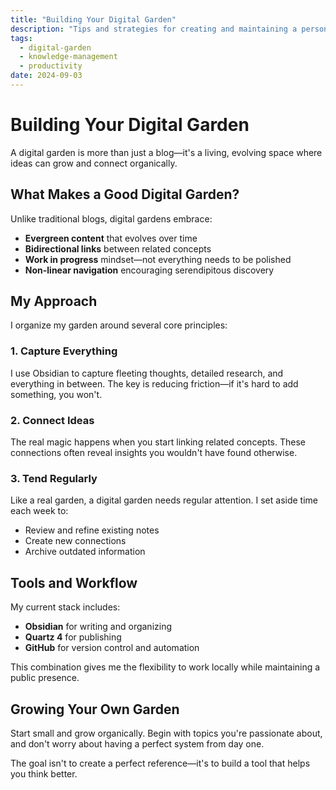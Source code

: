 ```yaml
---
title: "Building Your Digital Garden"
description: "Tips and strategies for creating and maintaining a personal knowledge base"
tags: 
  - digital-garden
  - knowledge-management
  - productivity
date: 2024-09-03
---
```


# Building Your Digital Garden

A digital garden is more than just a blog—it's a living, evolving space where ideas can grow and connect organically.

## What Makes a Good Digital Garden?

Unlike traditional blogs, digital gardens embrace:

- **Evergreen content** that evolves over time
- **Bidirectional links** between related concepts
- **Work in progress** mindset—not everything needs to be polished
- **Non-linear navigation** encouraging serendipitous discovery

## My Approach

I organize my garden around several core principles:

### 1. Capture Everything
I use Obsidian to capture fleeting thoughts, detailed research, and everything in between. The key is reducing friction—if it's hard to add something, you won't.

### 2. Connect Ideas
The real magic happens when you start linking related concepts. These connections often reveal insights you wouldn't have found otherwise.

### 3. Tend Regularly
Like a real garden, a digital garden needs regular attention. I set aside time each week to:
- Review and refine existing notes
- Create new connections
- Archive outdated information

## Tools and Workflow

My current stack includes:
- **Obsidian** for writing and organizing
- **Quartz 4** for publishing
- **GitHub** for version control and automation

This combination gives me the flexibility to work locally while maintaining a public presence.

## Growing Your Own Garden

Start small and grow organically. Begin with topics you're passionate about, and don't worry about having a perfect system from day one.

The goal isn't to create a perfect reference—it's to build a tool that helps you think better.
